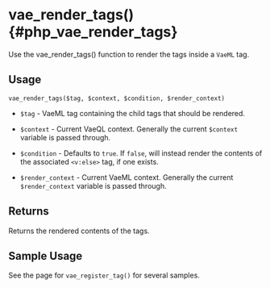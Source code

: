 # vae\_render\_tags() {#php_vae_render_tags}

Use the vae\_render\_tags() function to render the tags inside a `VaeML`
tag.

## Usage

`vae_render_tags($tag, $context, $condition, $render_context)`

-   `$tag` - VaeML tag containing the child tags that should
    be rendered.

-   `$context` - Current VaeQL context. Generally the current `$context`
    variable is passed through.

-   `$condition` - Defaults to `true`. If `false`, will instead render
    the contents of the associated `<v:else>` tag, if one exists.

-   `$render_context` - Current VaeML context. Generally the current
    `$render_context` variable is passed through.

## Returns

Returns the rendered contents of the tags.

## Sample Usage

See the page for `vae_register_tag()` for several samples.
